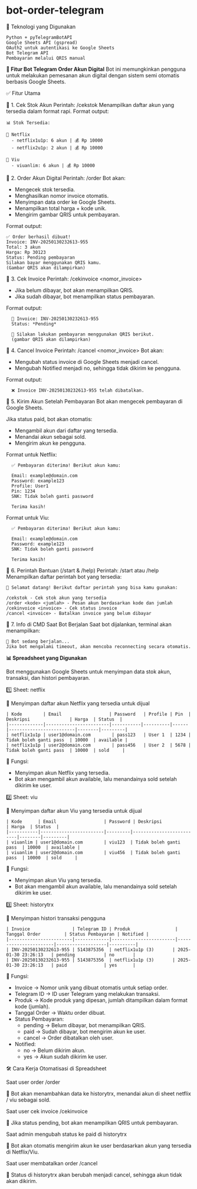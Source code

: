 # bot-order-telegram


🔗 Teknologi yang Digunakan

    Python + pyTelegramBotAPI
    Google Sheets API (gspread)
    OAuth2 untuk autentikasi ke Google Sheets
    Bot Telegram API
    Pembayaran melalui QRIS manual

**🚀 Fitur Bot Telegram Order Akun Digital**
Bot ini memungkinkan pengguna untuk melakukan pemesanan akun digital dengan sistem semi otomatis berbasis Google Sheets.

✅ Fitur Utama

📌 1. Cek Stok Akun
Perintah: /cekstok
Menampilkan daftar akun yang tersedia dalam format rapi.
Format output:

    📊 Stok Tersedia:
    
    🔹 Netflix
      - netflix1u1p: 6 akun | 💰 Rp 10000
      - netflix2u1p: 2 akun | 💰 Rp 10000
    
    🔹 Viu
      - viuanlim: 6 akun | 💰 Rp 10000

📌 2. Order Akun Digital
Perintah: /order <kode> <jumlah>
Bot akan:
- Mengecek stok tersedia.
- Menghasilkan nomor invoice otomatis.
- Menyimpan data order ke Google Sheets.
- Menampilkan total harga + kode unik.
- Mengirim gambar QRIS untuk pembayaran.

Format output:

    ✅ Order berhasil dibuat!
    Invoice: INV-20250130232613-955
    Total: 3 akun
    Harga: Rp 30123
    Status: Pending pembayaran
    Silakan bayar menggunakan QRIS kamu.
    (Gambar QRIS akan dilampirkan)

📌 3. Cek Invoice
Perintah: /cekinvoice <nomor_invoice>
- Jika belum dibayar, bot akan menampilkan QRIS.
- Jika sudah dibayar, bot menampilkan status pembayaran.

Format output:

      📜 Invoice: INV-20250130232613-955
      Status: *Pending*
      
      📌 Silakan lakukan pembayaran menggunakan QRIS berikut.
      (gambar QRIS akan dilampirkan)

📌 4. Cancel Invoice
Perintah: /cancel <nomor_invoice>
Bot akan:
- Mengubah status invoice di Google Sheets menjadi cancel.
- Mengubah Notified menjadi no, sehingga tidak dikirim ke pengguna.

Format output:

      ❌ Invoice INV-20250130232613-955 telah dibatalkan.

📌 5. Kirim Akun Setelah Pembayaran
Bot akan mengecek pembayaran di Google Sheets.

Jika status paid, bot akan otomatis:
- Mengambil akun dari daftar yang tersedia.
- Menandai akun sebagai sold.
- Mengirim akun ke pengguna.

Format untuk Netflix:
      
      ✅ Pembayaran diterima! Berikut akun kamu:
      
      Email: example@domain.com
      Password: example123
      Profile: User1
      Pin: 1234
      SNK: Tidak boleh ganti password
      
      Terima kasih!
      
Format untuk Viu:
      
      ✅ Pembayaran diterima! Berikut akun kamu:
      
      Email: example@domain.com
      Password: example123
      SNK: Tidak boleh ganti password
      
      Terima kasih!

📌 6. Perintah Bantuan (/start & /help)
Perintah: /start atau /help
Menampilkan daftar perintah bot yang tersedia:

    👋 Selamat datang! Berikut daftar perintah yang bisa kamu gunakan:
    
    /cekstok - Cek stok akun yang tersedia
    /order <kode> <jumlah> - Pesan akun berdasarkan kode dan jumlah
    /cekinvoice <invoice> - Cek status invoice
    /cancel <invoice> - Batalkan invoice yang belum dibayar

📌 7. Info di CMD Saat Bot Berjalan
Saat bot dijalankan, terminal akan menampilkan:

    🚀 Bot sedang berjalan...
    Jika bot mengalami timeout, akan mencoba reconnecting secara otomatis.


**📊 Spreadsheet yang Digunakan**

Bot menggunakan Google Sheets untuk menyimpan data stok akun, transaksi, dan histori pembayaran.

1️⃣ Sheet: netflix

📌 Menyimpan daftar akun Netflix yang tersedia untuk dijual

    | Kode        | Email                  | Password   | Profile | Pin  | Deskripsi               | Harga  | Status  |
    |-------------|------------------------|-----------|----------|------|-------------------------|--------|---------|
    | netflix1u1p | user1@domain.com        | pass123   | User 1  | 1234 | Tidak boleh ganti pass  | 10000  | available |
    | netflix1u1p | user2@domain.com        | pass456   | User 2  | 5678 | Tidak boleh ganti pass  | 10000  | sold     |

🔹 Fungsi:
- Menyimpan akun Netflix yang tersedia.
- Bot akan mengambil akun available, lalu menandainya sold setelah dikirim ke user.

2️⃣ Sheet: viu

📌 Menyimpan daftar akun Viu yang tersedia untuk dijual

    | Kode      | Email                  | Password | Deskripsi               | Harga  | Status  |
    |-----------|------------------------|---------|--------------------------|--------|---------|
    | viuanlim | user1@domain.com        | viu123  | Tidak boleh ganti pass  | 10000  | available |
    | viuanlim | user2@domain.com        | viu456  | Tidak boleh ganti pass  | 10000  | sold     |

🔹 Fungsi:
- Menyimpan akun Viu yang tersedia.
- Bot akan mengambil akun available, lalu menandainya sold setelah dikirim ke user.

3️⃣ Sheet: historytrx

📌 Menyimpan histori transaksi pengguna

    | Invoice                | Telegram ID | Produk                 | Tanggal Order         | Status Pembayaran | Notified |
    |------------------------|-------------|------------------------|-----------------------|-------------------|----------|
    | INV-20250130232613-955 | 5143875356  | netflix1u1p (3)       | 2025-01-30 23:26:13   | pending           | no       |
    | INV-20250130232613-955 | 5143875356  | netflix1u1p (3)       | 2025-01-30 23:26:13   | paid              | yes      |

🔹 Fungsi:
- Invoice → Nomor unik yang dibuat otomatis untuk setiap order.
- Telegram ID → ID user Telegram yang melakukan transaksi.
- Produk → Kode produk yang dipesan, jumlah ditampilkan dalam format kode (jumlah).
- Tanggal Order → Waktu order dibuat.
- Status Pembayaran:
  - pending → Belum dibayar, bot menampilkan QRIS.
  - paid → Sudah dibayar, bot mengirim akun ke user.
  - cancel → Order dibatalkan oleh user.
- Notified:
  - no → Belum dikirim akun.
  - yes → Akun sudah dikirim ke user.

🛠️ Cara Kerja Otomatisasi di Spreadsheet

Saat user order /order <kode> <jumlah>

🔹 Bot akan menambahkan data ke historytrx, menandai akun di sheet netflix / viu sebagai sold.

Saat user cek invoice /cekinvoice <invoice>

🔹 Jika status pending, bot akan menampilkan QRIS untuk pembayaran.

Saat admin mengubah status ke paid di historytrx

🔹 Bot akan otomatis mengirim akun ke user berdasarkan akun yang tersedia di Netflix/Viu.

Saat user membatalkan order /cancel <invoice>

🔹 Status di historytrx akan berubah menjadi cancel, sehingga akun tidak akan dikirim.

